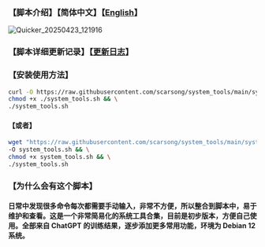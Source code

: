 ### 【脚本介绍】【简体中文】【[English](./README.md)】

![Quicker_20250423_121916](https://github.com/user-attachments/assets/db004031-13bb-486a-8a94-c66b1dc960b0)

### 【脚本详细更新记录】【[更新日志](./Change_log_zh-cn.md)】
### 【安装使用方法】
```bash
curl -O https://raw.githubusercontent.com/scarsong/system_tools/main/system_tools.sh && \
chmod +x ./system_tools.sh && \
./system_tools.sh
```
#### 【或者】
```bash
wget "https://raw.githubusercontent.com/scarsong/system_tools/main/system_tools.sh?$(date +%s)" \
-O system_tools.sh && \
chmod +x system_tools.sh && \
./system_tools.sh
```
### 【为什么会有这个脚本】
#### 日常中发现很多命令每次都需要手动输入，非常不方便，所以整合到脚本中，易于维护和查看。这是一个非常简易化的系统工具合集，目前是初步版本，方便自己使用。全部来自 ChatGPT 的训练结果，逐步添加更多常用功能，环境为 Debian 12 系统。
